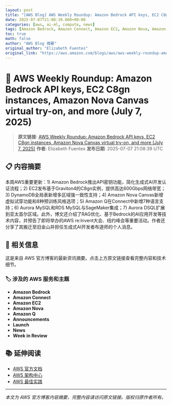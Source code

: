 ```yaml
---
layout: post
title: "[AWS Blog] AWS Weekly Roundup: Amazon Bedrock API keys, EC2 C8gn instances, Amazon Nova Canvas virtual try-on, and more (July 7, 2025)"
date: 2025-07-07T21:08:39.000+00:00
categories: [aws, ai-ml, compute, news]
tags: [Amazon Bedrock, Amazon Connect, Amazon EC2, Amazon Nova, Amazon Q, Announcements, Launch, News, Week in Review]
toc: true
math: false
author: "AWS Blog 摘要"
original_author: "Elizabeth Fuentes"
original_link: "https://aws.amazon.com/blogs/aws/aws-weekly-roundup-amazon-bedrock-api-keys-amazon-nova-canvas-virtual-try-on-and-more-july-7-2025/"
---
```


# 🤖 AWS Weekly Roundup: Amazon Bedrock API keys, EC2 C8gn instances, Amazon Nova Canvas virtual try-on, and more (July 7, 2025)

> **原文链接**: [AWS Weekly Roundup: Amazon Bedrock API keys, EC2 C8gn instances, Amazon Nova Canvas virtual try-on, and more (July 7, 2025)](https://aws.amazon.com/blogs/aws/aws-weekly-roundup-amazon-bedrock-api-keys-amazon-nova-canvas-virtual-try-on-and-more-july-7-2025/)
> **作者**: Elizabeth Fuentes
> **发布日期**: 2025-07-07 21:08:39 UTC

## 📋 内容摘要

本周AWS重要更新：1) Amazon Bedrock推出API密钥功能，简化生成式AI开发认证流程；2) EC2发布基于Graviton4的C8gn实例，提供高达600Gbps网络带宽；3) DynamoDB全局表新增多区域强一致性支持；4) Amazon Nova Canvas新增虚拟试穿功能和8种预训练风格选项；5) Amazon Q在Connect中新增7种语言支持；6) Aurora MySQL和RDS MySQL与SageMaker集成；7) Aurora DSQL扩展到亚太首尔区域。此外，博文还介绍了RAG优化、基于Bedrock的AI应用开发等技术内容，并预告了即将举办的AWS re:Invent大会、纽约峰会等重要活动。作者还分享了其搬迁至旧金山并担任生成式AI开发者布道师的个人消息。

## 🔗 相关信息

这是来自 AWS 官方博客的最新资讯摘要。点击上方原文链接查看完整内容和技术细节。

### 🏷️ 涉及的 AWS 服务和主题

- **Amazon Bedrock**
- **Amazon Connect**
- **Amazon EC2**
- **Amazon Nova**
- **Amazon Q**
- **Announcements**
- **Launch**
- **News**
- **Week in Review**

## 📚 延伸阅读

- [AWS 官方文档](https://docs.aws.amazon.com/)
- [AWS 架构中心](https://aws.amazon.com/architecture/)
- [AWS 最佳实践](https://aws.amazon.com/architecture/well-architected/)

---

*本文为 AWS 官方博客内容摘要，完整内容请访问原文链接。版权归原作者所有。*